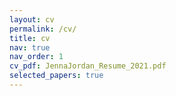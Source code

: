 ```yaml
---
layout: cv
permalink: /cv/
title: cv
nav: true
nav_order: 1
cv_pdf: JennaJordan_Resume_2021.pdf
selected_papers: true
---
```

